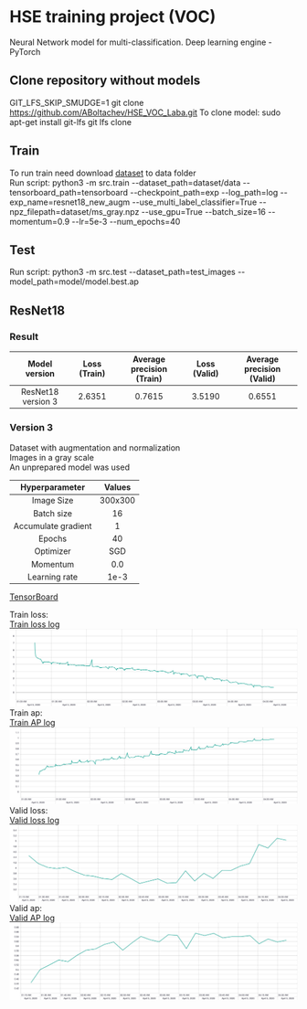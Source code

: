 # HSE training project (VOC)

Neural Network model for multi-classification. Deep learning engine - PyTorch<br>


## Clone repository without models

GIT_LFS_SKIP_SMUDGE=1 git clone https://github.com/ABoltachev/HSE_VOC_Laba.git
To clone model:
sudo apt-get install git-lfs
git lfs clone

## Train

To run train need download [dataset](https://mega.nz/file/VN9lgRYB#IzDxlIzpjjUQTmtlgon5FPnn23PKfRvMfeXOA-4xezk) to data folder<br>
Run script: python3 -m src.train --dataset_path=dataset/data --tensorboard_path=tensorboard --checkpoint_path=exp --log_path=log --exp_name=resnet18_new_augm --use_multi_label_classifier=True --npz_filepath=dataset/ms_gray.npz --use_gpu=True --batch_size=16 --momentum=0.9 --lr=5e-3 --num_epochs=40


## Test

Run script: python3 -m src.test --dataset_path=test_images --model_path=model/model.best.ap


## ResNet18
### Result
|    Model version   | Loss (Train) | Average precision (Train) | Loss (Valid) | Average precision (Valid) |
|:------------------:|:------------:|:-------------------------:|:------------:|:-------------------------:|
| ResNet18 version 3 | 2.6351       | 0.7615                    | 3.5190       | 0.6551                    |

### Version 3
Dataset with augmentation and normalization<br>
Images in a gray scale<br>
An unprepared model was used<br>

|    Hyperparameter   |  Values |
|:-------------------:|:-------:|
| Image Size          | 300x300 |
| Batch size          | 16      |
| Accumulate gradient | 1       |
| Epochs              | 40      |
| Optimizer           | SGD     |
| Momentum            | 0.0     |
| Learning rate       | 1e-3    |

[TensorBoard](https://tensorboard.dev/experiment/cPElRsr3SgiD1ObzQU9i2w/)

Train loss:<br>
[Train loss log](results/run-resnet18_multi_label_classifier-tag-train_loss.csv)<br>
![ResNet18 v1](results/train_loss.svg)
Train ap:<br>
[Train AP log](results/run-resnet18_multi_label_classifier-tag-train_ap.csv)<br>
![ResNet18 v1](results/train_ap.svg)
Valid loss:<br>
[Valid loss log](results/run-resnet18_multi_label_classifier-tag-valid_loss.csv)<br>
![ResNet18 v1](results/valid_loss.svg)
Valid ap:<br>
[Valid AP log](results/run-resnet18_multi_label_classifier-tag-valid_ap.csv)<br>
![ResNet18 v1](results/valid_ap.svg)
